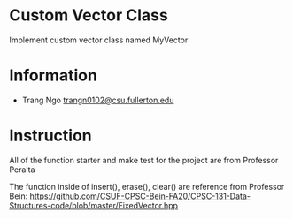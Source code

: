 # Custom Vector Class

Implement custom vector class named MyVector

# Information

* Trang Ngo <trangn0102@csu.fullerton.edu>

# Instruction

All of the function starter and make test for the project are from Professor Peralta

The function inside of insert(), erase(), clear() are reference from Professor Bein: https://github.com/CSUF-CPSC-Bein-FA20/CPSC-131-Data-Structures-code/blob/master/FixedVector.hpp
